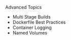 Advanced Topics
* Multi Stage Builds
* Dockerfile Best Practices
* Container Logging
* Named Volumes